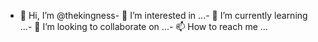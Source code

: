 - 👋 Hi, I’m @thekingness- 👀 I’m interested in ...- 🌱 I’m currently learning ...- 💞️ I’m looking to collaborate on ...- 📫 How to reach me ...<!---thekingness/thekingness is a ✨ special ✨ repository because its `README.md` (this file) appears on your GitHub profile.You can click the Preview link to take a look at your changes.--->
